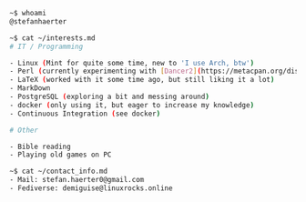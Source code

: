 ```sh
~$ whoami
@stefanhaerter

~$ cat ~/interests.md
# IT / Programming

- Linux (Mint for quite some time, new to 'I use Arch, btw')
- Perl (currently experimenting with [Dancer2](https://metacpan.org/dist/Dancer2/view/lib/Dancer2/Manual.pod))
- LaTeX (worked with it some time ago, but still liking it a lot)
- MarkDown
- PostgreSQL (exploring a bit and messing around)
- docker (only using it, but eager to increase my knowledge)
- Continuous Integration (see docker)

# Other

- Bible reading
- Playing old games on PC

~$ cat ~/contact_info.md
- Mail: stefan.haerter0@gmail.com
- Fediverse: demiguise@linuxrocks.online
```

<!---
stefanhaerter/stefanhaerter is a ✨ special ✨ repository because its `README.md` (this file) appears on your GitHub profile.
You can click the Preview link to take a look at your changes.
--->
